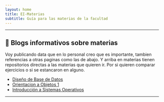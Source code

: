 ```yaml
---
layout: home
title: EI-Materias
subtitle: Guía para las materias de la facultad
---
```


---

## 🧉 Blogs informativos sobre materias

Voy publicando data que en lo personal creo que es importante, tambien referencias a otras paginas como las de abajo. Y arriba en materias tienen repositorios directas a las materias que quieren ir. Por si quieren comparar ejercicios o si se estancaron en alguno. 


- [Diseño de Base de Datos](https://fabocorp.github.io/DBD/)
- [Orientacion a Objetos 1](https://fabocorp.github.io/OO1/)
- [Introducción a Sistemas Operativos](https://fabocorp.github.io/ISO/)

---
